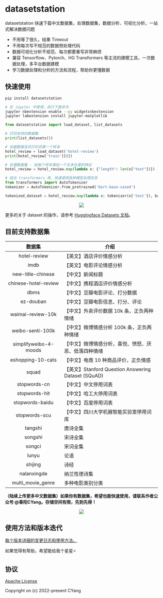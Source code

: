 # datasetstation

<!-- <p align="center">
    <img src="http://aimaksen.bslience.cn/china-datasets-logo.jpg">
</p> -->

<!-- <p align="center">
    <a href="https://github.com/CYang828/china-datasets">
        <img src="https://travis-ci.org/CYang828/china-datasets.svg?branch=master" alt="fastweb">
    </a>
</p> -->

datasetstation 快速下载中文数据集，处理数据集，数据分析、可视化分析，一站式解决数据问题

- 不用等了很久，结果 Timeout
- 不用每次写不规范的数据预处理代码
- 数据可视化分析不规范、每次都要重写非常麻烦
- 兼容 Tensorflow、Pytorch、HG Transformers 等主流的建模工具，一次数据处理，多平台数据建模
- 学习数据处理和分析的方法和流程，帮助你更懂数据

## 快速使用

```bash
pip install datasetstation

# 在 jupyter 中使用，执行下面命令
jupyter nbextension enable --py widgetsnbextension
jupyter labextension install jupyter-matplotlib
```

```python
from datasetstation import load_dataset, list_datasets

# 打印支持的数据集
print(list_datasets())

# 加载数据及并打印并第一个样本
hotel_review = load_dataset('hotel-review')
print(hotel_review['train'][0])

# 处理数据集 - 给每个样本增加一个文本长度的特征
hotel_review = hotel_review.map(lambda x: {"length": len(x["text"])})

# 结合 transformers 库，快速使用各种模型处理任务
from transformers import AutoTokenizer
tokenizer = AutoTokenizer.from_pretrained('bert-base-cased')

tokenized_dataset = hotel_review.map(lambda x: tokenizer(x['text']), batched=True)
```

<p align="center">
    <img src="http://aimaksen.bslience.cn/screanshot-datasets.gif" />
</p>


更多的关于 dataset 的操作，请参考 [Huggingface Datasets 文档](https://huggingface.co/docs/datasets/index)。

## 目前支持数据集

|       数据集      | 介绍                     |
|:-----------------:|--------------------------|
| hotel-review      | 【英文】酒店评价情感分析 |
| imdb              | 【英文】电影评论情感分析 |
| new-title-chinese | 【中文】新闻标题         |
| chinese-hotel-review | 【中文】携程酒店评价情感分析  |
| dbms | 【中文】豆瓣电影评论、打分数据  |
| ez-douban | 【中文】豆瓣电影信息、打分、评论  |
| waimai-review-10k | 【中文】外卖评价数据 10k 条，正负两种情绪  |
| weibo-senti-100k | 【中文】微博情感分析 100k 条，正负两种情绪  |
| simplifyweibo-4-moods | 【中文】微博情感分析，喜悦、愤怒、厌恶、低落四种情绪 |
| eshopping-10-cats | 【中文】电商 10 种商品评价，正负情感 |
| squad | 【英文】Stanford Question Answering Dataset (SQuAD) |
| stopwords-cn      |   【中文】中文停用词表  |
| stopwords-hit     | 【中文】哈工大停用词表   |
| stopwords-baidu  | 【中文】百度停用词表 |
| stopwords-scu | 【中文】四川大学机器智能实验室停用词库  |
| tangshi | 唐诗全集  |
| songshi| 宋诗全集  |
| songci| 宋词全集  |
| lunyu| 论语  |
| shijing| 诗经  |
| nalanxingde | 纳兰性德诗集 |
| multi_movie_genre | 多种电影类别分类 |



**（陆续上传更多中文数据集）如果你有数据集，希望也能快速使用，请联系作者公众号 @春阳CYang。存储空间有限，先到先得！**

<p align="center">
    <img src="http://aimaksen.bslience.cn/qrcode_cyang.jpg" />
</p>


## 使用方法和版本迭代

[每个版本详细的变更日志和使用方法。](https://github.com/CYang828/datasetstation/tree/master/examples)

如果觉得有帮助，希望能给我个星星⭐️
## 协议
[Apache License](https://github.com/CYang828/datasetstation/blob/master/LICENSE)

Copyright on (c) 2022-present CYang
